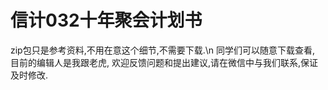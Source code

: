 # 信计032十年聚会计划书

zip包只是参考资料,不用在意这个细节,不需要下载.\n
同学们可以随意下载查看, 目前的编辑人是我跟老虎, 欢迎反馈问题和提出建议,请在微信中与我们联系,保证及时修改.
